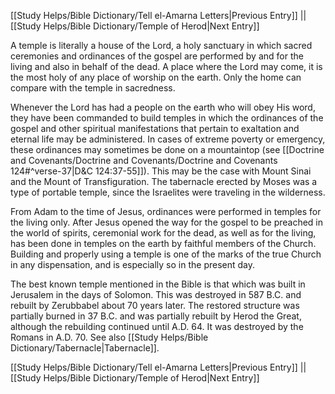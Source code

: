 [[Study Helps/Bible Dictionary/Tell el-Amarna Letters|Previous Entry]]  ||  [[Study Helps/Bible Dictionary/Temple of Herod|Next Entry]]

 A temple is literally a house of the Lord, a holy sanctuary in which sacred ceremonies and ordinances of the gospel are performed by and for the living and also in behalf of the dead. A place where the Lord may come, it is the most holy of any place of worship on the earth. Only the home can compare with the temple in sacredness.

 Whenever the Lord has had a people on the earth who will obey His word, they have been commanded to build temples in which the ordinances of the gospel and other spiritual manifestations that pertain to exaltation and eternal life may be administered. In cases of extreme poverty or emergency, these ordinances may sometimes be done on a mountaintop (see [[Doctrine and Covenants/Doctrine and Covenants/Doctrine and Covenants 124#^verse-37|D&C 124:37-55]]). This may be the case with Mount Sinai and the Mount of Transfiguration. The tabernacle erected by Moses was a type of portable temple, since the Israelites were traveling in the wilderness.

 From Adam to the time of Jesus, ordinances were performed in temples for the living only. After Jesus opened the way for the gospel to be preached in the world of spirits, ceremonial work for the dead, as well as for the living, has been done in temples on the earth by faithful members of the Church. Building and properly using a temple is one of the marks of the true Church in any dispensation, and is especially so in the present day.

 The best known temple mentioned in the Bible is that which was built in Jerusalem in the days of Solomon. This was destroyed in 587 B.C. and rebuilt by Zerubbabel about 70 years later. The restored structure was partially burned in 37 B.C. and was partially rebuilt by Herod the Great, although the rebuilding continued until A.D. 64. It was destroyed by the Romans in A.D. 70. See also [[Study Helps/Bible Dictionary/Tabernacle|Tabernacle]].

[[Study Helps/Bible Dictionary/Tell el-Amarna Letters|Previous Entry]]  ||  [[Study Helps/Bible Dictionary/Temple of Herod|Next Entry]]